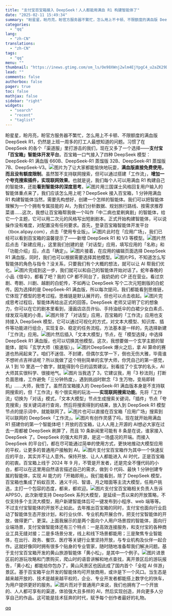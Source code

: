 ```yaml
---
title: "支付宝百宝箱接入 DeepSeek！人人都能用满血 R1 构建智能体了"
date: "2025-02-11 15:49:34"
summary: "盼星星，盼月亮，盼官方服务器不繁忙，怎么用上不卡顿、不限额度的满血版 DeepSeek R1，仍然是..."
categories:
  - "qq"
lang:
  - "zh-CN"
translations:
  - "zh-CN"
tags:
  - "qq"
menu: ""
thumbnail: "https://inews.gtimg.com/om_ls/Oe98XWnj2wlm4EjYpgC4_u2aZK29DmgkCSN09UfU8oIKoAA_640360/0"
lead: ""
comments: false
authorbox: false
pager: true
toc: false
mathjax: false
sidebar: "right"
widgets:
  - "search"
  - "recent"
  - "taglist"
---
```


盼星星，盼月亮，盼官方服务器不繁忙，怎么用上不卡顿、不限额度的满血版 DeepSeek R1，仍然是上班一周多的打工人最想知道的问题。习惯了在 DeepSeek 的各个「渠道服」里打游击的我们，现在又多了一个选择——**支付宝「百宝箱」智能体开发平台**。百宝箱一口气接入了四种 DeepSeek 模型：DeepSeek-R1 满血版 660B、DeepSeek-R1 蒸馏版 32B、DeepSeek-R1 蒸馏版 7B、DeepSeek-V3。![图片](https://inews.gtimg.com/news_bt/O9h9Z5EQbMu3CpHuf8p8yBuNoIS14_kSe7_s_vtittXo0AA/641)为了让大家都能愉快地玩耍，**满血版直接免费使用，而且没有额度限制**。虽然暂不支持联网搜索，但可以通过搭建「工作流」，**增加一个夸克搜索插件，实现联网效果**。也就是说，我们每个人可以用满血 R1 构建自己的智能体，还能**看到智能体的深度思考**。![图片](https://inews.gtimg.com/news_bt/GjEgVubbd1d3uxl9STQIymKsTO1MDTNWXNNX6Ou7HY-McAA/0)用三国谋士风格回复用户输入的智能体重点来了，我们应该怎么用上呢？DeepSeek 接入百宝箱，1 分钟用满血 R1 构建智能体当然，需要先构想好，创建一个怎样的智能体。我们可以把智能体理解为一个个拥有专属技能的 AI，为我们分析数据、规划旅行路线、按需求推荐菜谱......这次，我想让百宝箱帮我做一个叫作「中二病也爱刷爽剧」的智能体，给它一个主题，它可以用二次元的风格写出短剧剧本。正式开始构建智能体，可以说操作没有难度，对配置没有任何要求。首先，登录百宝箱智能体开发平台（tbox.alipay.com），点击「使用专业版」。![图片](https://inews.gtimg.com/news_bt/OUoPeu86DDLuAFNxL5U0GCP9hLrT7v6HMEBd0lhCnrUCgAA/641)此时在「应用广场」，我们已经可以看到百宝箱的温馨提示了——新增 DeepSeek R1 和 V3 等模型。![图片](https://inews.gtimg.com/news_bt/OYbrDWdecBlDhFtitfhDg-Ir3pRNHFcDSIYLHERBA_1u0AA/641)然后点击「新建应用」，这里我们创建的是「对话型」应用，填写应用的「名称」和「功能介绍」后，点击「确定」。![图片](https://inews.gtimg.com/news_bt/O5A0Sz_V7YXRgpJ_FznHHYaCOkrnuvx5ZMlwlFQi5-DjQAA/641)接着，在应用的编辑页面选择 DeepSeek R1 满血版，同时，我们也可以根据需要选择其他模型。![图片](https://inews.gtimg.com/news_bt/O_m-rCCTD-Gox5HToxe7eRoWTK_MHStEn1kZlmi5rbzxMAA/641)PS，不知道怎么写智能体的角色与指令？没关系，只要我们有个大概的想法，就可以让 AI 帮我们优化。![图片](https://inews.gtimg.com/news_bt/GLk4RPJsHP6RQX2_GPTiSRekvSDtWmmGwFCvt8YQd4-i0AA/0)完成到这一步，我们就可以和自己的智能体开始对话了。蛇年春晚的小品《借伞》，都看了吧？我的 CP 都不同台了，我奶奶的 CP 还在营业。看过京剧、粤剧、川剧、越剧的白蛇传，不如再让 DeepSeek 写个二次元短剧版的白蛇传。因为选择的是 DeepSeek-R1 满血版，所以每次提问，我们都能看到思维链，它体现了模型的思考过程。思维链是默认展开的，但也可以点击收起。![图片](https://inews.gtimg.com/news_bt/G1CL9bgJr-h577IteiwTr0QDlFUwHEf-reqZtiazwULA4AA/0)完成思考过程后，智能体再给出正式的回答。DeepSeek 老师又证明了它的想象力，你可以在它的剧本里看到，漫画店店员许仙、手持油纸伞的白裙少女白素贞、绿发双马尾的小青。![图片](https://inews.gtimg.com/news_bt/G-iiONsN-zVhjQPB3dqFtXR73-gLoPEVb2d73-G4P_Ao0AA/0)除了「对话型」应用，百宝箱的「工作流」应用也支持接入 DeepSeek 模型，它可以通过可视化的方式，对文本大模型、知识库、插件等功能进行组合，实现复杂、稳定的任务流程。方法基本是一样的，先选择新建「工作流」应用。![图片](https://inews.gtimg.com/news_bt/OR4mSUyfs_E78bvMX8bb-RbgsNu01L5nwKDk1a9jAB914AA/641)然后插入「文本大模型」节点，在「模型选择」中选择 DeepSeek R1 满血版，也可以切换其他模型。这次，我想要做一个玄学主题的智能体，就叫「玄学大师（极速版）」。![图片](https://inews.gtimg.com/news_bt/Or_DrXFPEq49mM4qPJ-PaFvj-A1sxsPyWqB8dFbPaIGi8AA/641)DeepSeek 爆火之后，拿 AI 算命的赛道也热闹起来了。咱们不迷信、不封建，但偶尔玄学一下，倒也无伤大雅，毕竟谁不想听点吉祥话呢？所以我做了这个特别简单的玄学大师，你凭自己的第一感觉，从 1 到 10 里选一个数字，就能得到今日的运势建议。别看挂了个玄学的名头，AI 大师其实很科学、很接地气。![图片](https://inews.gtimg.com/news_bt/GqZzFiNcG8YsEanEbPbz5WKS5DuFo6d4PSGOCmAb9XyGgAA/0)当我选了 3，它建议我，用「3 秒法则」打断负面思维，工作避免「三分钟热度」，遇到挑战时默念「3 生万物，变局即转机」......大师，我悟了。虽然百宝箱接入的 DeepSeek-R1 满血版本身是不支持联网搜索的，但「工作流」有个很实用的玩法——**实现联网搜索功能**。先将「工作流」切换为「对话」模式，「文本大模型」节点生成搜索关键词，「插件」节点「夸克搜索」按关键词进行查询，然后将搜索得到的结果，放入到 DeepSeek R1 模型节点的提示词中，就能联网了。![图片](https://inews.gtimg.com/news_bt/GuG493v2y_xkbuucZUeKZLIQyFAEkDp3P3LO9U45xaC6IAA/0)也可以直接在百宝箱「应用广场」搜索到可以联网的 DeepSeek「工作流」。![图片](https://inews.gtimg.com/news_bt/OGHVZaKSWJVIbRItqQ6UU-owAmbA_CqgxRkXkMw4ejldcAA/641)有创作灵感了吗，现在就开始用满血 R1 搭建你的第一个智能体吧！开放的百宝箱，让人人用上开源的 AI想必大家在过去一周都被 DeepSeek 刷屏了，而且 10 条新闻里可能有 8 条是在说，谁家接入 DeepSeek 了。DeepSeek 的强大和开源，是这一场盛况的开端。而接入 DeepSeek 的平台们，都在尽可能通过简单的使用方式，更快地推动大模型应用的平权，让更多的普通用户接触到 AI。![图片](https://inews.gtimg.com/news_bt/OykyWjkDqz8-66JTv23qP5X8sLCs7Bw0aH7E45Hs0PZf0AA/641)支付宝百宝箱作为其中一个快速反应的平台，其实并不让人意外。保持开放、让人人都能进入 AI 时代，正是百宝箱的初衷。百宝箱上线于 2024 年 9 月，不管是开发者，还是完全不懂代码的小白，都可以在这里用自然语言描述自己的需求，做到 0 代码、最快 1 分钟创建专属的智能体，实现 AI 能力的「开箱即用」。我们能看到，除了 DeepSeek 模型，百宝箱也集成了蚂蚁百灵、通义千问、智谱、月之暗面等主流大模型，任用户挑选，主打一个包容的态度，都来，都欢迎。![图片](https://inews.gtimg.com/news_bt/GANaOXBG5_RFcREf60RNeo88_Zc3S-w2fsCBGY-_j8nl0AA/0)支付宝百宝箱相关负责人告诉 APPSO，此次新增支持 DeepSeek 系列大模型，是延续一贯以来的开放策略，不仅支持多个主流大模型，用户新建智能体后可一键发布到小程序、web 端等等。不过支付宝智能体的开放不止如此。去年推出百宝箱的同时，支付宝也面向行业启动了智能体生态开放计划，和行业伙伴、专业机构开展合作，把支付宝智能体的开放，做得更广、更深。上面我展示的是两个面向个人用户场景捏的智能体，面向行业端场景，支付宝做智能体还有三个特点：一是高效连接服务，和支付宝的各种商业工具无缝对接；二是多场景分发，线上和线下场景都能用；三是聚焦专业智能体，在出行、政务、餐饮、医疗等关键行业里坚持开放，与专业机构及伙伴一起合作。这就好像同时拥有很多个贴身的专业管家，随时随地准备帮我们解决问题。基于支付宝百宝箱开发的黄山旅游智能体「黄小松」，是其中一个例子。![图片](https://inews.gtimg.com/news_bt/Ogq8mY07uF26P5bg5UFMhpyMboAyi3BpPvW1q9YPx50UcAA/641)进景区前的游玩攻略和门票购买，爬山时的语音讲解和地点查找，离开景区后的游玩报告，「黄小松」都能给你包办了，黄山风景区也因此成了国内首个「全程 AI 伴游」景区。基于百宝箱平台开发的智能体均可开放商用，或许是下一个风口。当生态是越来越开放的、技术是越来越平权的，企业、专业开发者都能搭上数字化的快车，为用户提供更好的服务。![图片](https://inews.gtimg.com/news_bt/OLQDf8MLo7kHSqoxq08z4tdW0D1kyBf-xn0EepAV7FKAIAA/641)而对于普通用户来说，我们也拥有了一个开放的、人人都可享有的渠道，体验强大且多样的 AI，然后实现创造，并向更多人分享自己的作品。这可能是技术狂奔的时代，赋予每个创作者最好的礼物。

[qq](https://new.qq.com/rain/a/20250211A05POC00)
